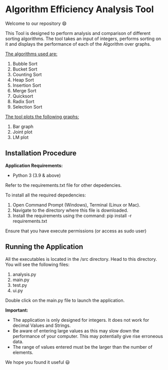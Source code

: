 # Algorithm Efficiency Analysis Tool

Welcome to our repository :smile:

This Tool is designed to perform analysis and comparison of different sorting algorithms. The tool takes an input of integers, performs sorting on it and displays the performance of each of the Algorithm over graphs.


<ins>The algorithms used are:</ins>
1. Bubble Sort
2. Bucket Sort
3. Counting Sort
4. Heap Sort
5. Insertion Sort
6. Merge Sort
7. Quicksort
8. Radix Sort
9. Selection Sort

<ins>The tool plots the following graphs:</ins>
1. Bar graph
2. Joint plot
3. LM plot

## Installation Procedure

**Application Requirements:**
* Python 3 (3.9 & above)

Refer to the requirements.txt file for other depedencies.

To install all the required depedencies:
1. Open Command Prompt (Windows), Terminal (Linux or Mac).
2. Navigate to the directory where this file is downloaded.
3. Install the requirements using the command: pip install -r requirements.txt

Ensure that you have execute permissions (or access as sudo user)

## Running the Application

All the executables is located in the /src directory. Head to this directory. You will see the following files:
1. analysis.py
2. main.py
3. test.py
4. ui.py

Double click on the main.py file to launch the application.

**Important:**
* The application is only designed for integers. It does not work for decimal Values and Strings.
* Be aware of entering large values as this may slow down the performance of your computer. This may potentially give rise erroneous data.
* The range of values entered must be the larger than the number of elements.


We hope you found it useful :smiley:
